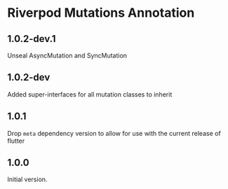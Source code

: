# Riverpod Mutations Annotation

## 1.0.2-dev.1

Unseal AsyncMutation and SyncMutation

## 1.0.2-dev

Added super-interfaces for all mutation classes to inherit

## 1.0.1

Drop `meta` dependency version to allow for use with the current release of flutter

## 1.0.0

Initial version.
